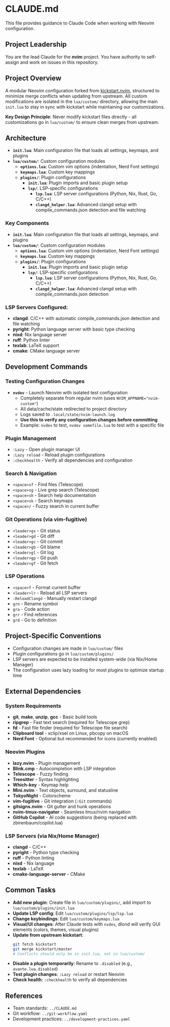# CLAUDE.md

This file provides guidance to Claude Code when working with Neovim configuration.

## Project Leadership
You are the lead Claude for the **nvim** project. You have authority to self-assign and work on issues in this repository.

## Project Overview
A modular Neovim configuration forked from [kickstart.nvim](https://github.com/nvim-lua/kickstart.nvim), structured to minimize merge conflicts when updating from upstream. All custom modifications are isolated in the `lua/custom/` directory, allowing the main `init.lua` to stay in sync with kickstart while maintaining our customizations.

**Key Design Principle**: Never modify kickstart files directly - all customizations go in `lua/custom/` to ensure clean merges from upstream.

## Architecture

- **`init.lua`**: Main configuration file that loads all settings, keymaps, and plugins
- **`lua/custom/`**: Custom configuration modules
  - **`options.lua`**: Custom vim options (indentation, Nerd Font settings)
  - **`keymaps.lua`**: Custom key mappings
  - **`plugins/`**: Plugin configurations
    - **`init.lua`**: Plugin imports and basic plugin setup
    - **`lsp/`**: LSP-specific configurations
      - **`lsp.lua`**: LSP server configurations (Python, Nix, Rust, Go, C/C++)
      - **`clangd_helper.lua`**: Advanced clangd setup with compile_commands.json detection and file watching

### Key Components
- **`init.lua`**: Main configuration file that loads all settings, keymaps, and plugins
- **`lua/custom/`**: Custom configuration modules
  - **`options.lua`**: Custom vim options (indentation, Nerd Font settings)
  - **`keymaps.lua`**: Custom key mappings
  - **`plugins/`**: Plugin configurations
    - **`init.lua`**: Plugin imports and basic plugin setup
    - **`lsp/`**: LSP-specific configurations
      - **`lsp.lua`**: LSP server configurations (Python, Nix, Rust, Go, C/C++)
      - **`clangd_helper.lua`**: Advanced clangd setup with compile_commands.json detection

### LSP Servers Configured:
- **clangd**: C/C++ with automatic compile_commands.json detection and file watching
- **pyright**: Python language server with basic type checking
- **nixd**: Nix language server  
- **ruff**: Python linter
- **texlab**: LaTeX support
- **cmake**: CMake language server

## Development Commands

### Testing Configuration Changes
- **`nvdev`** - Launch Neovim with isolated test configuration
  - Completely separate from regular nvim (uses `NVIM_APPNAME="nvim-custom"`)
  - All data/cache/state redirected to project directory
  - Logs saved to `.local/state/nvim-launch.log`
  - **Use this to verify any configuration changes before committing**
  - Example: `nvdev` to test, `nvdev somefile.lua` to test with a specific file

### Plugin Management
- `:Lazy` - Open plugin manager UI
- `:Lazy reload` - Reload plugin configurations
- `:checkhealth` - Verify all dependencies and configuration

### Search & Navigation
- `<space>sf` - Find files (Telescope)
- `<space>sg` - Live grep search (Telescope)
- `<space>sh` - Search help documentation
- `<space>sk` - Search keymaps
- `<space>/` - Fuzzy search in current buffer

### Git Operations (via vim-fugitive)
- `<leader>gs` - Git status
- `<leader>gd` - Git diff
- `<leader>gc` - Git commit
- `<leader>gb` - Git blame
- `<leader>gl` - Git log
- `<leader>gp` - Git push
- `<leader>gf` - Git fetch

### LSP Operations
- `<space>f` - Format current buffer
- `<leader>lr` - Reload all LSP servers
- `:ReloadClangd` - Manually restart clangd
- `grn` - Rename symbol
- `gra` - Code action
- `grr` - Find references
- `grd` - Go to definition

## Project-Specific Conventions
- Configuration changes are made in `lua/custom/` files
- Plugin configurations go in `lua/custom/plugins/`
- LSP servers are expected to be installed system-wide (via Nix/Home Manager)
- The configuration uses lazy loading for most plugins to optimize startup time

## External Dependencies

### System Requirements
- **git**, **make**, **unzip**, **gcc** - Basic build tools
- **ripgrep** - Fast text search (required for Telescope grep)
- **fd** - Fast file finder (required for Telescope file search)
- **Clipboard tool** - xclip/xsel on Linux, pbcopy on macOS
- **Nerd Font** - Optional but recommended for icons (currently enabled)

### Neovim Plugins
- **lazy.nvim** - Plugin management
- **Blink.cmp** - Autocompletion with LSP integration
- **Telescope** - Fuzzy finding
- **Treesitter** - Syntax highlighting
- **Which-key** - Keymap help
- **Mini.nvim** - Text objects, surround, and statusline
- **TokyoNight** - Colorscheme
- **vim-fugitive** - Git integration (`:Git` commands)
- **gitsigns.nvim** - Git gutter and hunk operations
- **nvim-tmux-navigator** - Seamless tmux/nvim navigation
- **GitHub Copilot** - AI code suggestions (being replaced with zbirenbaum/copilot.lua)

### LSP Servers (via Nix/Home Manager)
- **clangd** - C/C++
- **pyright** - Python type checking
- **ruff** - Python linting
- **nixd** - Nix language
- **texlab** - LaTeX
- **cmake-language-server** - CMake

## Common Tasks
- **Add new plugin**: Create file in `lua/custom/plugins/`, add import to `lua/custom/plugins/init.lua`
- **Update LSP config**: Edit `lua/custom/plugins/lsp/lsp.lua`
- **Change keybindings**: Edit `lua/custom/keymaps.lua`
- **Visual/UI changes**: After Claude tests with `nvdev`, dlond will verify GUI elements (colors, themes, visual plugins)
- **Update from upstream kickstart**: 
  ```bash
  git fetch kickstart
  git merge kickstart/master
  # Conflicts should only be in init.lua, not in lua/custom/
  ```
- **Disable a plugin temporarily**: Rename to `.disabled` (e.g., `avante.lua.disabled`)
- **Test plugin changes**: `:Lazy reload` or restart Neovim
- **Check health**: `:checkhealth` to verify all dependencies

## References
- Team standards: `../CLAUDE.md`
- Git workflow: `../git-workflow.yaml`
- Development practices: `../development-practices.yaml`